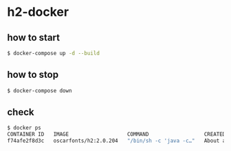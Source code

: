 # h2-docker

## how to start

```bash
$ docker-compose up -d --build
```

## how to stop
```bash
$ docker-compose down
```

## check
```bash
$ docker ps
CONTAINER ID   IMAGE                   COMMAND                  CREATED              STATUS          PORTS                                        NAMES
f74afe2f8d3c   oscarfonts/h2:2.0.204   "/bin/sh -c 'java -c…"   About a minute ago   Up 59 seconds   0.0.0.0:81->81/tcp, 0.0.0.0:1521->1521/tcp   h2
```
